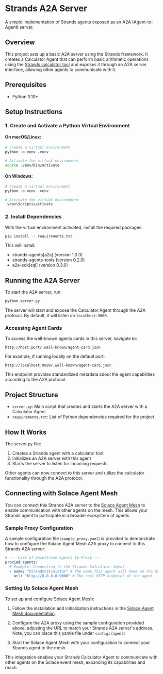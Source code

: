 # Strands A2A Server

A simple implementation of Strands agents exposed as an A2A (Agent-to-Agent) server.

## Overview

This project sets up a basic A2A server using the Strands framework. It creates a Calculator Agent that can perform basic arithmetic operations using the [Strands calculator tool](https://github.com/strands-agents/tools/tree/main/src/strands_tools) and exposes it through an A2A server interface, allowing other agents to communicate with it.

## Prerequisites

- Python 3.10+

## Setup Instructions

### 1. Create and Activate a Python Virtual Environment

#### On macOS/Linux:
```bash
# Create a virtual environment
python -m venv .venv

# Activate the virtual environment
source .venv/bin/activate
```

#### On Windows:
```bash
# Create a virtual environment
python -m venv .venv

# Activate the virtual environment
.venv\Scripts\activate
```

### 2. Install Dependencies

With the virtual environment activated, install the required packages:

```bash
pip install -r requirements.txt
```

This will install:
- strands-agents[a2a] (version 1.3.0)
- strands-agents-tools (version 0.2.0)
- a2a-sdk[sql] (version 0.3.0)

## Running the A2A Server

To start the A2A server, run:

```bash
python server.py
```

The server will start and expose the Calculator Agent through the A2A protocol. By default, it will listen on `localhost:9000`.

### Accessing Agent Cards

To access the well-known agents cards in this server, navigate to:

```
http://host:port/.well-known/agent-card.json
```

For example, if running locally on the default port:

```
http://localhost:9000/.well-known/agent-card.json
```

This endpoint provides standardized metadata about the agent capabilities according to the A2A protocol.

## Project Structure

- `server.py`: Main script that creates and starts the A2A server with a Calculator Agent
- `requirements.txt`: List of Python dependencies required for the project

## How It Works

The server.py file:
1. Creates a Strands agent with a calculator tool
2. Initializes an A2A server with this agent
3. Starts the server to listen for incoming requests

Other agents can now connect to this server and utilize the calculator functionality through the A2A protocol.

## Connecting with Solace Agent Mesh

You can connect this Strands A2A server to the [Solace Agent Mesh](https://github.com/SolaceLabs/solace-agent-mesh) to enable communication with other agents on the mesh. This allows your Strands agent to participate in a broader ecosystem of agents.

### Sample Proxy Configuration

A sample configuration file (`sample_proxy.yaml`) is provided to demonstrate how to configure the Solace Agent Mesh A2A proxy to connect to this Strands A2A server:

```yaml
# --- List of Downstream Agents to Proxy ---
proxied_agents:
  # Example: Connecting to the Strands Calculator Agent
  - name: "StrandsCalculator" # The name this agent will have on the Solace mesh
    url: "http://0.0.0.0:9000" # The real HTTP endpoint of the agent
```

### Setting Up Solace Agent Mesh

To set up and configure Solace Agent Mesh:

1. Follow the installation and initialization instructions in the [Solace Agent Mesh documentation](https://github.com/SolaceLabs/solace-agent-mesh).

1. Configure the A2A proxy using the sample configuration provided above, adjusting the URL to match your Strands A2A server's address. Note, you can place this yamle file under `configs/agents`

1. Start the Solace Agent Mesh with your configuration to connect your Strands agent to the mesh.

This integration enables your Strands Calculator Agent to communicate with other agents on the Solace event mesh, expanding its capabilities and reach.